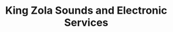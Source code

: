 ---
title: "King Zola Sounds and Electronic Services"
url: /accra/king-zola-sounds-and-electronic-services/
shop: electronics
---